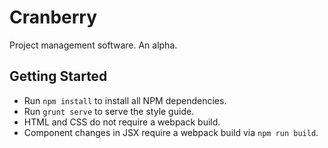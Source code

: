 # Cranberry

Project management software. An alpha.

## Getting Started

* Run `npm install` to install all NPM dependencies.
* Run `grunt serve` to serve the style guide.
* HTML and CSS do not require a webpack build.
* Component changes in JSX require a webpack build via `npm run build`.
